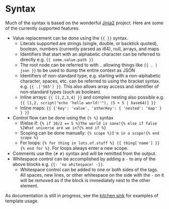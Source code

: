 # Syntax

Much of the syntax is based on the wonderful [Jinja2](https://jinja.palletsprojects.com/en/2.10.x/) project. Here are some
of the currently supported features.

* Value replacement can be done using the `{{ }}` syntax.
    * Literals supported are strings (single, double, or backtick quoted), boolean, numbers (currently parsed as i64), null, arrays, and maps
    * Identifiers that start with an alphabetic character can be referred to directly e.g. `{{ some.value.path }}`
    * The root node can be referred to with `.` allowing things like `{{ . | json }}` to be used to dump the entire context as JSON
    * Identifiers of non-standard type, e.g. starting with a non-alphabetic character, spaces, etc. can be referred to using the
      bracket syntax. e.g. `{{ .['565'] }}`. This also allows array access and identifier of non-standard types (such as boolean).
    * Inline arrays: `{{ [1,2,3,4] }}` and complex nesting also possible e.g. `{{ [1,2, script("echo 'hello world!'"), (5 + 5 | base64)] }}`
    * Inline maps: `{{ {'key': 'value', 'otherKey': { 'nested': 'map' } } }}`
* Control flow can be done using the `{% %}` syntax
    * If/else if: `{% if 10/2 == 5 %}The world is sane!{% else if false %}What universe are we in?{% end if %}`
    * Scoping can be done manually: `{% scope %}I'm in a scope!{% end scope %}`
    * For loops: `{% for thing in lots.of.stuff %} {{ thing['name'] }} {% end for %}`. For loops always enter a new scope.
* Comments use the `{# #}` syntax and will be remitted from the output.
* Whitespace control can be accomplished by adding a `-` to any of the above blocks e.g. `{{- 'no whitespace! -}}`.
    * Whitespace control can be added to one or both sides of the tags. All spaces, new lines, or other whitespace on the side with the `-`
      on it will be removed as if the block is immediately next to the other element.

As documentation is still in progress, see the [kitchen sink](./examples/kitchen_sink.tmpl) for examples of template usage.
